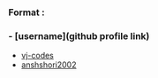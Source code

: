 ### Format :
  ### - [username](github profile link)



- [vj-codes](https://github.com/vj-codes)
- [anshshori2002](https://github.com/anshshori2002)
